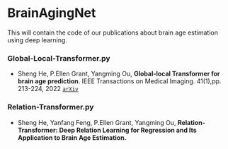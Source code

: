 # BrainAgingNet
This will contain the code of our publications about brain age estimation using deep learning.


### Global-Local-Transformer.py
- Sheng He, P.Ellen Grant, Yangming Ou, **Global-local Transformer for brain age prediction**. IEEE Transactions on Medical Imaging. 41(1),pp. 213-224, 2022
[`arXiv`](https://arxiv.org/pdf/2109.01663.pdf)

### Relation-Transformer.py 
- Sheng He, Yanfang Feng, P.Ellen Grant, Yangming Ou, **Relation-Transformer: Deep Relation Learning for Regression and Its Application to Brain Age Estimation.**

